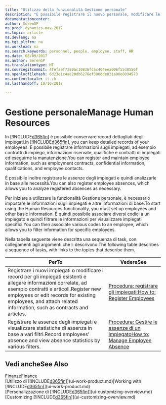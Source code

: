 ```yaml
---
title: "Utilizzo della funzionalità Gestione personale"
description: "È possibile registrare il nuovo personale, modificare le informazioni sul personale esistente e registrare e analizzare le assenze."
documentationcenter: 
author: SorenGP
ms.prod: dynamics-nav-2017
ms.topic: article
ms.devlang: na
ms.tgt_pltfrm: na
ms.workload: na
ms.search.keywords: personnel, people, employee, staff, HR
ms.date: 08/09/2017
ms.author: SorenGP
ms.translationtype: HT
ms.sourcegitcommit: 4fefaef7380ac10836fcac404eea006f55d8556f
ms.openlocfilehash: 6d23e1c4ae20db6276ef300dde831a90e8094573
ms.contentlocale: it-ch
ms.lasthandoff: 10/16/2017

---
```

# <a name="manage-human-resources"></a><span data-ttu-id="42b73-103">Gestione personale</span><span class="sxs-lookup"><span data-stu-id="42b73-103">Manage Human Resources</span></span>
<span data-ttu-id="42b73-104">In [!INCLUDE[d365fin](includes/d365fin_md.md)] è possibile conservare record dettagliati degli impiegati.</span><span class="sxs-lookup"><span data-stu-id="42b73-104">In [!INCLUDE[d365fin](includes/d365fin_md.md)], you can keep detailed records of your employees.</span></span> <span data-ttu-id="42b73-105">È possibile registrare informazioni sugli impiegati, ad esempio contratti di impiego, informazioni riservate, qualifiche e contratti di impiegati ed eseguirne la manutenzione.</span><span class="sxs-lookup"><span data-stu-id="42b73-105">You can register and maintain employee information, such as employment contracts, confidential information, qualifications, and employee contacts.</span></span>

<span data-ttu-id="42b73-106">È possibile inoltre registrare le assenze degli impiegati e quindi analizzarle in base alle necessità.</span><span class="sxs-lookup"><span data-stu-id="42b73-106">You can also register employee absences, which allows you to analyze registered absences as necessary.</span></span>

<span data-ttu-id="42b73-107">Per iniziare a utilizzare la funzionalità Gestione personale, è necessario impostare le informazioni sugli impiegati e altre informazioni di base.</span><span class="sxs-lookup"><span data-stu-id="42b73-107">To start using the Human Resources functionality, you must set up employees and other basic information.</span></span> <span data-ttu-id="42b73-108">È quindi possibile associare diversi codici a un impiegato e quindi filtrare le informazioni per visualizzare impiegati specifici.</span><span class="sxs-lookup"><span data-stu-id="42b73-108">You can then associate various codes to an employee, which allows you to filter information for specific employees.</span></span>

<span data-ttu-id="42b73-109">Nella tabella seguente viene descritta una sequenza di task, con collegamenti agli argomenti che li descrivono.</span><span class="sxs-lookup"><span data-stu-id="42b73-109">The following table describes a sequence of tasks, with links to the topics that describe them.</span></span>

| <span data-ttu-id="42b73-110">Per</span><span class="sxs-lookup"><span data-stu-id="42b73-110">To</span></span> | <span data-ttu-id="42b73-111">Vedere</span><span class="sxs-lookup"><span data-stu-id="42b73-111">See</span></span> |
| --- | --- |
| <span data-ttu-id="42b73-112">Registrare i nuovi impiegati o modificare i record per gli impiegati esistenti e allegare informazioni correlate, ad esempio contratti e articoli.</span><span class="sxs-lookup"><span data-stu-id="42b73-112">Register new employees or edit records for existing employees, and attach related information, such as contracts and articles.</span></span> |[<span data-ttu-id="42b73-113">Procedura: registrare gli impiegati:</span><span class="sxs-lookup"><span data-stu-id="42b73-113">How to: Register Employees</span></span>](hr-how-register-employees.md) |
| <span data-ttu-id="42b73-114">Registrare le assenze degli impiegati e visualizzare statistiche di assenza in base a vari filtri.</span><span class="sxs-lookup"><span data-stu-id="42b73-114">Record employees' absence and view absence statistics by various filters.</span></span> |[<span data-ttu-id="42b73-115">Procedura: Gestire le assenze di un impiegato</span><span class="sxs-lookup"><span data-stu-id="42b73-115">How to: Manage Employee Absence</span></span>](hr-how-manage-absence.md) |

## <a name="see-also"></a><span data-ttu-id="42b73-116">Vedi anche</span><span class="sxs-lookup"><span data-stu-id="42b73-116">See Also</span></span>
[<span data-ttu-id="42b73-117">Finanze</span><span class="sxs-lookup"><span data-stu-id="42b73-117">Finance</span></span>](finance.md)  
<span data-ttu-id="42b73-118">[Utilizzo di [!INCLUDE[d365fin](includes/d365fin_md.md)]](ui-work-product.md)</span><span class="sxs-lookup"><span data-stu-id="42b73-118">[Working with [!INCLUDE[d365fin](includes/d365fin_md.md)]](ui-work-product.md)</span></span>  
<span data-ttu-id="42b73-119">[Personalizzazione di [!INCLUDE[d365fin](includes/d365fin_md.md)]](ui-customizing-overview.md)</span><span class="sxs-lookup"><span data-stu-id="42b73-119">[Customizing [!INCLUDE[d365fin](includes/d365fin_md.md)]](ui-customizing-overview.md)</span></span>        

